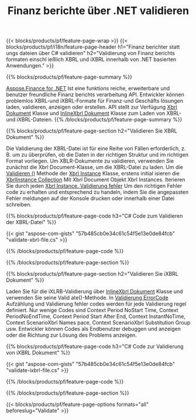 ﻿---
title: Finanz berichte über .NET validieren
url: /de/net/validate/
description:  C#-Code zur Validierung von Finanz berichten in XBRL-und iXBRL-Dateien über die .NET-Bibliothek.
---
{{< blocks/products/pf/feature-page-wrap >}}
{{< blocks/products/pf/i18n/feature-page-header h1="Finanz berichter statt ungs dateien über C# validieren" h2="Validierung von Finanz berichts formaten einschl ießlich XBRL und iXBRL innerhalb von .NET basierten Anwendungen." >}}

{{% blocks/products/pf/feature-page-summary %}}

[Aspose.Finance for .NET](https://products.aspose.com/finance/net/) Ist eine funktions reiche, erweiterbare und benutzer freundliche Finanz berichts verarbeitung API. Entwickler können problemlos XBRL-und iXBRL-Formate für Finanz-und Geschäfts lösungen laden, validieren, anzeigen oder erstellen. API stellt zur Verfügung [Xbrl Dokument](https://apireference.aspose.com/finance/net/aspose.finance.xbrl/xbrldocument) Klasse und  [InlineXbrl Dokument](https://apireference.aspose.com/finance/net/aspose.finance.xbrl.inline/inlinexbrldocument) Klasse zum Laden von XBRL-und iXBRL-Dateien.
{{% /blocks/products/pf/feature-page-summary %}}

{{% blocks/products/pf/feature-page-section h2="Validieren Sie XBRL Dokument" %}}

Die Validierung der XBRL-Datei ist für eine Reihe von Fällen erforderlich, z. B. um zu überprüfen, ob die Daten in der richtigen Struktur und im richtigen Format vorliegen. Um XBLR-Dokumente zu validieren, verwenden Sie zunächst die Xbrl Document-Klasse, um die XBRL-Datei zu laden. Um die [Validieren ()](https://apireference.aspose.com/finance/net/aspose.finance.xbrl/xbrlinstance/methods/validate) Methode der [Xbrl Instance](https://apireference.aspose.com/finance/net/aspose.finance.xbrl/xbrlinstance) Klasse, erstens initial isieren die [XbrlInstance Collection](https://apireference.aspose.com/finance/net/aspose.finance.xbrl/xbrlinstancecollection) Mit Xbrl Document Objekt Xbrl Instances. Iterieren Sie durch jeden [Xbrl Instance. Validierung fehler](https://apireference.aspose.com/finance/net/aspose.finance.xbrl/xbrlinstance/properties/validationerrors) Um den richtigen Fehler code zu erhalten und entsprechend zu handeln, indem Sie die angepassten Fehler meldungen auf der Konsole drucken oder innerhalb einer Datei schreiben.

{{% blocks/products/pf/feature-page-code h3="C# Code zum Validieren der XBRL-Datei" %}}

{{< gist "aspose-com-gists" "57b485cb0e34c61c54f5e13e0de84fcb" "validate-xbrl-file.cs" >}} 

{{% /blocks/products/pf/feature-page-code %}}

{{% /blocks/products/pf/feature-page-section %}}

{{% blocks/products/pf/feature-page-section h2="Validieren Sie iXBRL Dokument" %}}

Laden Sie für die iXLRB-Validierung über [InlineXbrl Dokument](https://apireference.aspose.com/finance/net/aspose.finance.xbrl.inline/inlinexbrldocument) Klasse und verwenden Sie seine Valid ate()-Methode. In [Validierung ErrorCode](https://apireference.aspose.com/finance/net/aspose.finance.xbrl.validator/validationerrorcode) Aufzählung und Validierung fehler codes werden für jede Validierung regel definiert. Nur wenige Codes sind Context Period NoStart Time, Context PeriodNoEndTime, Context Period Start After End, Context InstantNoTime, Context ScenarioXbrl Names pace, Context ScenarioXbrl Substitution Group usw. Entwickler können Codes als Endbenutzer debuggen und anzeigen oder die Richtung zur Lösung des Problems anzeigen.

{{% blocks/products/pf/feature-page-code h3="C# Code zur Validierung von iXBRL Dokument" %}}

{{< gist "aspose-com-gists" "57b485cb0e34c61c54f5e13e0de84fcb" "validate-ixbrl-file.cs" >}}

{{% /blocks/products/pf/feature-page-code %}}

{{% /blocks/products/pf/feature-page-section %}}

{{< blocks/products/pf/feature-page-options formats="all" beforeslug="Validate" >}}